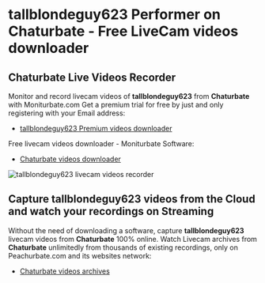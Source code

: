 # tallblondeguy623 Performer on Chaturbate - Free LiveCam videos downloader

## Chaturbate Live Videos Recorder

Monitor and record livecam videos of **tallblondeguy623** from **Chaturbate** with Moniturbate.com
Get a premium trial for free by just and only registering with your Email address:
* [tallblondeguy623 Premium videos downloader](https://moniturbate.com/request-demo-licence-key.html)

Free livecam videos downloader - Moniturbate Software:
* [Chaturbate videos downloader](https://moniturbate.com/moniturbate-download-software.html)

![tallblondeguy623 livecam videos recorder](https://peachurnet.com/templates/moniturbate-software.png)


## Capture tallblondeguy623 videos from the Cloud and watch your recordings on Streaming

Without the need of downloading a software, capture **tallblondeguy623** livecam videos from **Chaturbate** 100% online.
Watch Livecam archives from **Chaturbate** unlimitedly from thousands of existing recordings, only on Peachurbate.com and its websites network:
* [Chaturbate videos archives](https://peachurnet.com/)
